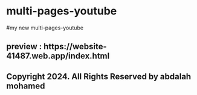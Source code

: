 # multi-pages-youtube
#my new multi-pages-youtube
<h2>preview : https://website-41487.web.app/index.html<h2/>
<h2>Copyright 2024. All Rights Reserved by abdalah mohamed<h2/>
 
